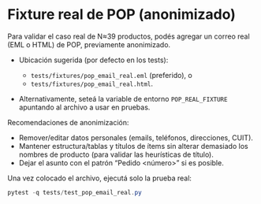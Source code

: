 <!-- NG-HEADER: Nombre de archivo: README_pop_real_fixture.md -->
<!-- NG-HEADER: Ubicación: tests/fixtures/README_pop_real_fixture.md -->
<!-- NG-HEADER: Descripción: Instrucciones para agregar fixture real (anonimizado) de POP -->
<!-- NG-HEADER: Lineamientos: Ver AGENTS.md -->

# Fixture real de POP (anonimizado)

Para validar el caso real de N≈39 productos, podés agregar un correo real (EML o HTML) de POP, previamente anonimizado.

- Ubicación sugerida (por defecto en los tests):
  - `tests/fixtures/pop_email_real.eml` (preferido), o
  - `tests/fixtures/pop_email_real.html`.

- Alternativamente, seteá la variable de entorno `POP_REAL_FIXTURE` apuntando al archivo a usar en pruebas.

Recomendaciones de anonimización:
- Remover/editar datos personales (emails, teléfonos, direcciones, CUIT).
- Mantener estructura/tablas y títulos de ítems sin alterar demasiado los nombres de producto (para validar las heurísticas de título).
- Dejar el asunto con el patrón “Pedido <número>” si es posible.

Una vez colocado el archivo, ejecutá solo la prueba real:

```powershell
pytest -q tests/test_pop_email_real.py
```

